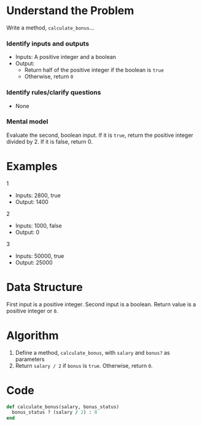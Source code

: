 # Understand the Problem
Write a method, `calculate_bonus`...
### Identify inputs and outputs
* Inputs: A positive integer and a boolean
* Output:
  * Return half of the positive integer if the boolean is `true`
  * Otherwise, return `0`
### Identify rules/clarify questions
* None
### Mental model
Evaluate the second, boolean input. If it is `true`, return the positive integer divided by 2. If it is false, return 0.
# Examples
1
* Inputs: 2800, true
* Output: 1400

2
* Inputs: 1000, false
* Output: 0

3
* Inputs: 50000, true
* Output: 25000
# Data Structure
First input is a positive integer.
Second input is a boolean.
Return value is a positive integer or `0`.
# Algorithm
1. Define a method, `calculate_bonus`, with `salary` and `bonus?` as parameters
2. Return `salary / 2` if `bonus` is `true`. Otherwise, return `0`.
# Code
```ruby
def calculate_bonus(salary, bonus_status)
  bonus_status ? (salary / 2) : 0
end
```